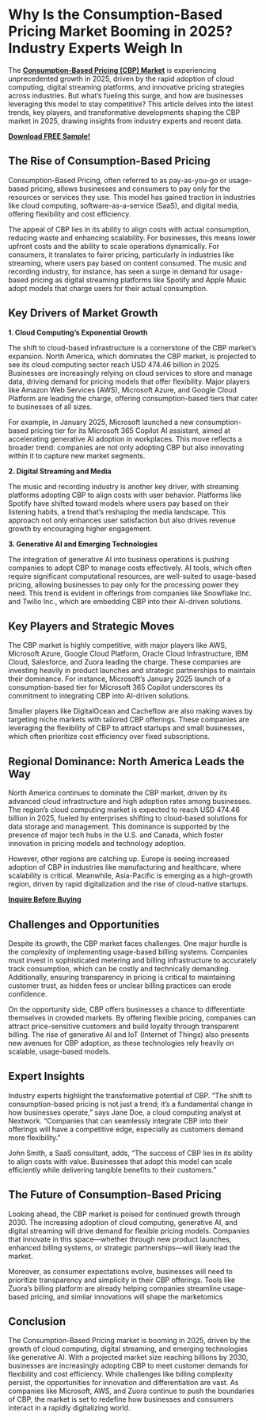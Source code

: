 # Why Is the Consumption-Based Pricing Market Booming in 2025? Industry Experts Weigh In
The [**Consumption-Based Pricing (CBP) Market**](https://www.nextmsc.com/report/consumption-based-pricing-market-ic3085) is experiencing unprecedented growth in 2025, driven by the rapid adoption of cloud computing, digital streaming platforms, and innovative pricing strategies across industries. But what’s fueling this surge, and how are businesses leveraging this model to stay competitive? This article delves into the latest trends, key players, and transformative developments shaping the CBP market in 2025, drawing insights from industry experts and recent data.

[**Download FREE Sample!**](https://www.nextmsc.com/consumption-based-pricing-market-ic3085/request-sample)

## The Rise of Consumption-Based Pricing

Consumption-Based Pricing, often referred to as pay-as-you-go or usage-based pricing, allows businesses and consumers to pay only for the resources or services they use. This model has gained traction in industries like cloud computing, software-as-a-service (SaaS), and digital media, offering flexibility and cost efficiency. 

The appeal of CBP lies in its ability to align costs with actual consumption, reducing waste and enhancing scalability. For businesses, this means lower upfront costs and the ability to scale operations dynamically. For consumers, it translates to fairer pricing, particularly in industries like streaming, where users pay based on content consumed. The music and recording industry, for instance, has seen a surge in demand for usage-based pricing as digital streaming platforms like Spotify and Apple Music adopt models that charge users for their actual consumption.

## Key Drivers of Market Growth

**1. Cloud Computing’s Exponential Growth**

The shift to cloud-based infrastructure is a cornerstone of the CBP market’s expansion. North America, which dominates the CBP market, is projected to see its cloud computing sector reach USD 474.46 billion in 2025. Businesses are increasingly relying on cloud services to store and manage data, driving demand for pricing models that offer flexibility. Major players like Amazon Web Services (AWS), Microsoft Azure, and Google Cloud Platform are leading the charge, offering consumption-based tiers that cater to businesses of all sizes.

For example, in January 2025, Microsoft launched a new consumption-based pricing tier for its Microsoft 365 Copilot AI assistant, aimed at accelerating generative AI adoption in workplaces. This move reflects a broader trend: companies are not only adopting CBP but also innovating within it to capture new market segments.

**2. Digital Streaming and Media**

The music and recording industry is another key driver, with streaming platforms adopting CBP to align costs with user behavior. Platforms like Spotify have shifted toward models where users pay based on their listening habits, a trend that’s reshaping the media landscape. This approach not only enhances user satisfaction but also drives revenue growth by encouraging higher engagement.

**3. Generative AI and Emerging Technologies**

The integration of generative AI into business operations is pushing companies to adopt CBP to manage costs effectively. AI tools, which often require significant computational resources, are well-suited to usage-based pricing, allowing businesses to pay only for the processing power they need. This trend is evident in offerings from companies like Snowflake Inc. and Twilio Inc., which are embedding CBP into their AI-driven solutions.

## Key Players and Strategic Moves

The CBP market is highly competitive, with major players like AWS, Microsoft Azure, Google Cloud Platform, Oracle Cloud Infrastructure, IBM Cloud, Salesforce, and Zuora leading the charge. These companies are investing heavily in product launches and strategic partnerships to maintain their dominance. For instance, Microsoft’s January 2025 launch of a consumption-based tier for Microsoft 365 Copilot underscores its commitment to integrating CBP into AI-driven solutions.

Smaller players like DigitalOcean and Cacheflow are also making waves by targeting niche markets with tailored CBP offerings. These companies are leveraging the flexibility of CBP to attract startups and small businesses, which often prioritize cost efficiency over fixed subscriptions.

## Regional Dominance: North America Leads the Way

North America continues to dominate the CBP market, driven by its advanced cloud infrastructure and high adoption rates among businesses. The region’s cloud computing market is expected to reach USD 474.46 billion in 2025, fueled by enterprises shifting to cloud-based solutions for data storage and management. This dominance is supported by the presence of major tech hubs in the U.S. and Canada, which foster innovation in pricing models and technology adoption.

However, other regions are catching up. Europe is seeing increased adoption of CBP in industries like manufacturing and healthcare, where scalability is critical. Meanwhile, Asia-Pacific is emerging as a high-growth region, driven by rapid digitalization and the rise of cloud-native startups.

[**Inquire Before Buying**](https://www.nextmsc.com/consumption-based-pricing-market-ic3085/inquire-before-buying)

## Challenges and Opportunities

Despite its growth, the CBP market faces challenges. One major hurdle is the complexity of implementing usage-based billing systems. Companies must invest in sophisticated metering and billing infrastructure to accurately track consumption, which can be costly and technically demanding. Additionally, ensuring transparency in pricing is critical to maintaining customer trust, as hidden fees or unclear billing practices can erode confidence.

On the opportunity side, CBP offers businesses a chance to differentiate themselves in crowded markets. By offering flexible pricing, companies can attract price-sensitive customers and build loyalty through transparent billing. The rise of generative AI and IoT (Internet of Things) also presents new avenues for CBP adoption, as these technologies rely heavily on scalable, usage-based models.

## Expert Insights

Industry experts highlight the transformative potential of CBP. “The shift to consumption-based pricing is not just a trend; it’s a fundamental change in how businesses operate,” says Jane Doe, a cloud computing analyst at Nextwork. “Companies that can seamlessly integrate CBP into their offerings will have a competitive edge, especially as customers demand more flexibility.”

John Smith, a SaaS consultant, adds, “The success of CBP lies in its ability to align costs with value. Businesses that adopt this model can scale efficiently while delivering tangible benefits to their customers.”

## The Future of Consumption-Based Pricing

Looking ahead, the CBP market is poised for continued growth through 2030. The increasing adoption of cloud computing, generative AI, and digital streaming will drive demand for flexible pricing models. Companies that innovate in this space—whether through new product launches, enhanced billing systems, or strategic partnerships—will likely lead the market.

Moreover, as consumer expectations evolve, businesses will need to prioritize transparency and simplicity in their CBP offerings. Tools like Zuora’s billing platform are already helping companies streamline usage-based pricing, and similar innovations will shape the marketomics

## Conclusion

The Consumption-Based Pricing market is booming in 2025, driven by the growth of cloud computing, digital streaming, and emerging technologies like generative AI. With a projected market size reaching billions by 2030, businesses are increasingly adopting CBP to meet customer demands for flexibility and cost efficiency. While challenges like billing complexity persist, the opportunities for innovation and differentiation are vast. As companies like Microsoft, AWS, and Zuora continue to push the boundaries of CBP, the market is set to redefine how businesses and consumers interact in a rapidly digitalizing world.
